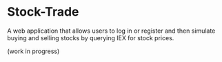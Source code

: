 # Stock-Trade
A web application that allows users to log in or register and then simulate buying and selling stocks by querying IEX for stock prices. 


(work in progress)
